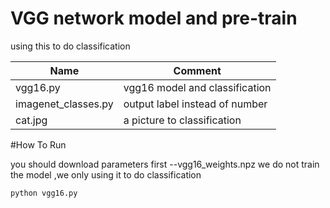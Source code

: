 # VGG network model and pre-train 
using this to do classification

| Name |Comment |
| ---- |------- |
|vgg16.py|vgg16 model and classification|
|imagenet_classes.py|output label instead of number|
|cat.jpg|a picture to classification|
#How To Run

you should download parameters first --vgg16_weights.npz
we do not train the model ,we only using it to do classification
```
python vgg16.py
```


